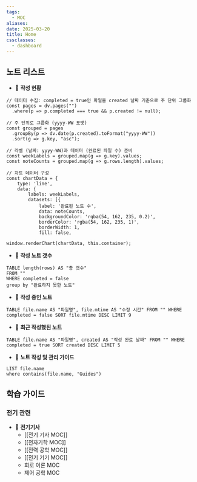 ```yaml
---
tags:
  - MOC
aliases: 
date: 2025-03-20
title: Home
cssclasses:
  - dashboard
---
```


## 노트 리스트

- 📖 **작성 현황**
```dataviewjs
// 데이터 수집: completed = true인 파일을 created 날짜 기준으로 주 단위 그룹화
const pages = dv.pages("")
  .where(p => p.completed === true && p.created != null);

// 주 단위로 그룹화 (yyyy-WW 포맷)
const grouped = pages
  .groupBy(p => dv.date(p.created).toFormat("yyyy-WW"))
  .sort(g => g.key, "asc");

// 라벨 (날짜: yyyy-WW)과 데이터 (완료된 파일 수) 준비
const weekLabels = grouped.map(g => g.key).values;
const noteCounts = grouped.map(g => g.rows.length).values;

// 차트 데이터 구성
const chartData = {
    type: 'line',
    data: {
        labels: weekLabels,
        datasets: [{
            label: '완료된 노트 수',
            data: noteCounts,
            backgroundColor: 'rgba(54, 162, 235, 0.2)',
            borderColor: 'rgba(54, 162, 235, 1)',
            borderWidth: 1,
            fill: false,

window.renderChart(chartData, this.container);
```


- 📖 **작성 노트 갯수**
```dataview
TABLE length(rows) AS "총 갯수"
FROM ""
WHERE completed = false
group by "완료하지 못한 노트"
```

- 📖 **작성 중인 노트**
```dataview
TABLE file.name AS "파일명", file.mtime AS "수정 시간" FROM "" WHERE completed = false SORT file.mtime DESC LIMIT 9
```

- 📖 **최근 작성했된 노트**
```dataview
TABLE file.name AS "파일명", created AS "작성 완료 날짜" FROM "" WHERE completed = true SORT created DESC LIMIT 5
```

- 📖 **노트 작성 및 관리 가이드**
```dataview
LIST file.name
where contains(file.name, "Guides")
```


## 학습 가이드

### 전기 관련

- 📖 **전기기사**
	- [[전기 기사 MOC]]
	- [[전자기학 MOC]]
	- [[전력 공학 MOC]]
	- [[전기 기기 MOC]]
	- 회로 이론 MOC
	- 제어 공학 MOC
